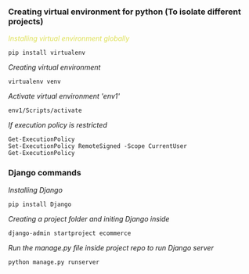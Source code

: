### Creating virtual environment for python (To isolate different projects)
*<span style="color:#dee053"> Installing virtual environment globally </span>*

    pip install virtualenv
*Creating virtual environment*

    virtualenv venv
*Activate virtual environment 'env1'*

    env1/Scripts/activate

*If execution policy is restricted* 

    Get-ExecutionPolicy
    Set-ExecutionPolicy RemoteSigned -Scope CurrentUser
    Get-ExecutionPolicy
    

### Django commands 
*Installing Django*

    pip install Django

*Creating a project folder and initing Django inside* 

    django-admin startproject ecommerce

*Run the manage.py file inside project repo to run Django server*

    python manage.py runserver

